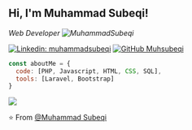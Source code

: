 <h2> Hi, I'm Muhammad Subeqi!</h2>
<p><em> Web Developer  <img src="https://komarev.com/ghpvc/?username=muhammadsubeqi&label=Profile%20views&color=0e75b6&style=flat" alt="MuhammadSubeqi" />

</em></p>

[![Linkedin: muhammadsubeqi](https://img.shields.io/badge/-muhammadsubeqi-blue?style=flat-square&logo=Linkedin&logoColor=white&link=https://www.linkedin.com/in/muhammad-subeqi/)](https://www.linkedin.com/in/muhammadsubeqi/)
[![GitHub Muhsubeqi](https://img.shields.io/github/followers/muhammadsubeqi?label=follow&style=social)](https://github.com/muhsubeqi)


```javascript
const aboutMe = {
  code: [PHP, Javascript, HTML, CSS, SQL],
  tools: [Laravel, Bootstrap]
}
```
![](http://github-profile-summary-cards.vercel.app/api/cards/profile-details?username=muhsubeqi&theme=dark)

⭐️ From [@Muhammad Subeqi](https://github.com/muhsubeqi)
